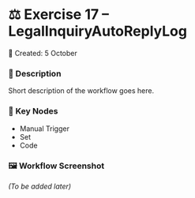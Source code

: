 # ⚖️ Exercise 17 – LegalInquiryAutoReplyLog  

📅 Created: 5 October  

### 📌 Description  
Short description of the workflow goes here.  

### 🔑 Key Nodes  
- Manual Trigger  
- Set  
- Code  

### 🖼️ Workflow Screenshot  
*(To be added later)*  
